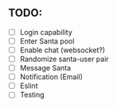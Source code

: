 ## TODO:
- [ ] Login capability
- [ ] Enter Santa pool
- [ ] Enable chat (websocket?)
- [ ] Randomize santa-user pair
- [ ] Message Santa
- [ ] Notification (Email)
- [ ] Eslint 
- [ ] Testing